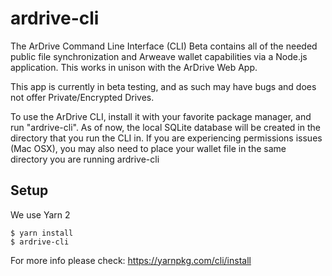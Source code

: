 # ardrive-cli

The ArDrive Command Line Interface (CLI) Beta contains all of the needed public file synchronization and Arweave wallet capabilities via a Node.js application.  This works in unison with the ArDrive Web App.

This app is currently in beta testing, and as such may have bugs and does not offer Private/Encrypted Drives.

To use the ArDrive CLI, install it with your favorite package manager, and run "ardrive-cli".  As of now, the local SQLite database will be created in the directory that you run the CLI in.  If you are experiencing permissions issues (Mac OSX), you may also need to place your wallet file in the same directory you are running ardrive-cli

## Setup

We use Yarn 2

```
$ yarn install
$ ardrive-cli
```

For more info please check: https://yarnpkg.com/cli/install
